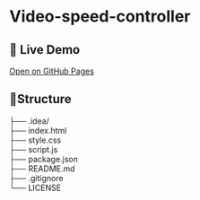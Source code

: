 # Video-speed-controller

## 🚀 Live Demo
[Open on GitHub Pages](https://jaw1se.github.io/Video-speed-controller/)

## 📂Structure
├── .idea/             
├── index.html          
├── style.css           
├── script.js         
├── package.json      
├── README.md           
├── .gitignore          
└── LICENSE             
